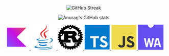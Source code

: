 <p align="center">
  <img src="https://github-readme-streak-stats.herokuapp.com?user=ultraviolet-jordan&theme=darcula&hide_border=true&mode=weekly&background=00000000&bg_color=00000000&count_private=true" alt="GitHub Streak">
</p>

<p align="center">
  <img src="https://github-readme-stats.vercel.app/api?username=ultraviolet-jordan&show_icons=true&theme=darcula&hide_border=true&background=00000000&bg_color=00000000&count_private=true&rank_icon=percentile" alt="Anurag's GitHub stats">
</p>

<p align="center">
  <a href="https://en.wikipedia.org/wiki/Kotlin_(programming_language)" target="_blank" rel="noreferrer"> <img src="https://raw.githubusercontent.com/devicons/devicon/master/icons/kotlin/kotlin-original.svg" alt="kotlin" width="80" height="80"/> </a>
  <a href="https://en.wikipedia.org/wiki/Java_(programming_language)" target="_blank" rel="noreferrer"> <img src="https://raw.githubusercontent.com/devicons/devicon/master/icons/java/java-original.svg" alt="java" width="80" height="80"/> </a>
  <a href="https://en.wikipedia.org/wiki/Rust_(programming_language)" target="_blank" rel="noreferrer"> <img src="https://raw.githubusercontent.com/devicons/devicon/master/icons/rust/rust-original.svg" alt="rust" width="80" height="80"/> </a>
  <a href="https://en.wikipedia.org/wiki/TypeScript" target="_blank" rel="noreferrer"> <img src="https://raw.githubusercontent.com/devicons/devicon/master/icons/typescript/typescript-original.svg" alt="csharp" width="80" height="80"/> </a>
  <a href="https://en.wikipedia.org/wiki/JavaScript" target="_blank" rel="noreferrer"> <img src="https://raw.githubusercontent.com/devicons/devicon/master/icons/javascript/javascript-original.svg" alt="javascript" width="80" height="80"/> </a>
  <a href="https://en.wikipedia.org/wiki/WebAssembly" target="_blank" rel="noreferrer"> <img src="https://raw.githubusercontent.com/devicons/devicon/master/icons/wasm/wasm-original.svg" alt="javascript" width="80" height="80"/> </a>
</p>
